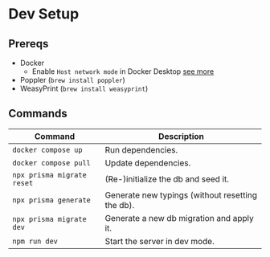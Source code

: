 # Dev Setup

## Prereqs

- Docker
  - Enable `Host network mode` in Docker Desktop [see more](https://docs.docker.com/network/drivers/host/)
- Poppler (`brew install poppler`)
- WeasyPrint (`brew install weasyprint`)

## Commands

| Command                    | Description                                      |
| -------------------------- | ------------------------------------------------ |
| `docker compose up`        | Run dependencies.                                |
| `docker compose pull`      | Update dependencies.                             |
| `npx prisma migrate reset` | (Re-)initialize the db and seed it.              |
| `npx prisma generate`      | Generate new typings (without resetting the db). |
| `npx prisma migrate dev`   | Generate a new db migration and apply it.        |
| `npm run dev`              | Start the server in dev mode.                    |
